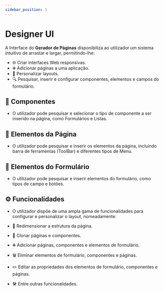 ```yaml
---
sidebar_position: 1
---
```


# Designer UI

A Interface do **Gerador de Páginas** disponibiliza ao utilizador um sistema intuitivo de arrastar e largar, permitindo-lhe:
- 🌐 Criar interfaces Web responsivas.
- ➕ Adicionar páginas a uma aplicação.
- 🎨 Personalizar layouts.
- 🔍 Pesquisar, inserir e configurar componentes, elementos e campos do formulário.

## 🧩 Componentes
- O utilizador pode pesquisar e selecionar o tipo de componente a ser inserido na página, como Formulários e Listas.

## 📄 Elementos da Página
- O utilizador pode pesquisar e inserir os elementos da página, incluindo barra de ferramentas (ToolBar) e diferentes tipos de Menu.

## 📝 Elementos do Formulário
- O utilizador pode pesquisar e inserir elementos do formulário, como tipos de campo e botões.

## ⚙️ Funcionalidades
- O utilizador dispõe de uma ampla gama de funcionalidades para configurar e personalizar o layout, nomeadamente:

- 📏 Redimensionar a estrutura da página.
- 🐑 Clonar páginas e componentes.
- ➕ Adicionar páginas, componentes e elementos de formulário.
- 🗑️ Eliminar elementos de formulário, componentes e páginas.
- ✏️ Editar as propriedades dos elementos de formulário, componentes e páginas.
- 🛠️ Entre outras funcionalidades.